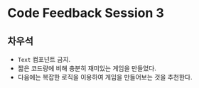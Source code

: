 # Code Feedback Session 3

## 차우석

* `Text` 컴포넌트 금지.
* 짧은 코드량에 비해 충분히 재미있는 게임을 만들었다.
* 다음에는 복잡한 로직을 이용하여 게임을 만들어보는 것을 추천한다.